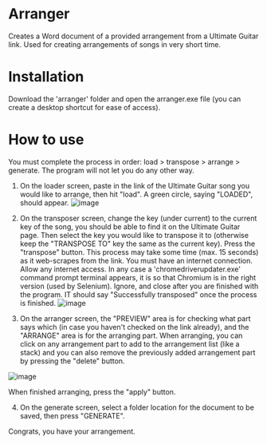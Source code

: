 # Arranger
Creates a Word document of a provided arrangement from a Ultimate Guitar link.
Used for creating arrangements of songs in very short time.

# Installation
Download the 'arranger' folder and open the arranger.exe file (you can create a desktop shortcut for ease of access).

# How to use
You must complete the process in order: load > transpose > arrange > generate.
The program will not let you do any other way.

1. On the loader screen, paste in the link of the Ultimate Guitar song you would like to arrange, then hit "load". A green circle, saying "LOADED", should appear.
![image](https://user-images.githubusercontent.com/102149518/187951392-0d15d6aa-5292-4cf7-b0c0-5e96ce95438d.png)

2. On the transposer screen, change the key (under current) to the current key of the song, you should be able to find it on the Ultimate Guitar page. Then select the key you would like to transpose it to (otherwise keep the "TRANSPOSE TO" key the same as the current key).
Press the "transpose" button.
This process may take some time (max. 15 seconds) as it web-scrapes from the link. You must have an internet connection. Allow any internet access.
In any case a 'chromedriverupdater.exe' command prompt terminal appears, it is so that Chromium is in the right version (used by Selenium). Ignore, and close after you are finished with the program.
IT should say "Successfully transposed" once the process is finished.
![image](https://user-images.githubusercontent.com/102149518/187952306-25bd58d7-da91-4fa5-8332-50afc6e14147.png)


3. On the arranger screen, the "PREVIEW" area is for checking what part says which (in case you haven't checked on the link already), and the "ARRANGE" area is for the arranging part.
When arranging, you can click on any arrangement part to add to the arrangement list (like a stack) and you can also remove the previously added arrangement part by pressing the "delete" button.

![image](https://user-images.githubusercontent.com/102149518/187952895-9b6f9f2f-e1e1-40de-b160-64e257694049.png)

When finished arranging, press the "apply" button.

4. On the generate screen, select a folder location for the document to be saved, then press "GENERATE".

Congrats, you have your arrangement.
